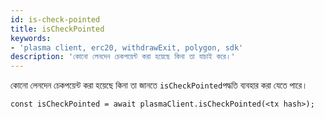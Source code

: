 ```yaml
---
id: is-check-pointed
title: isCheckPointed
keywords:
- 'plasma client, erc20, withdrawExit, polygon, sdk'
description: 'কোনো লেনদেন চেকপয়েন্ট করা হয়েছে কিনা তা যাচাই করে।'
---
```


কোনো লেনদেন চেকপয়েন্ট করা হয়েছে কিনা তা জানতে `isCheckPointed`পদ্ধতি ব্যবহার করা যেতে পারে।

```
const isCheckPointed = await plasmaClient.isCheckPointed(<tx hash>);
```
